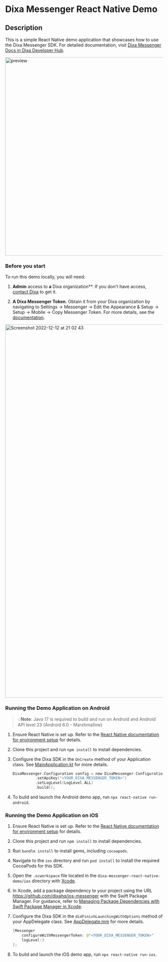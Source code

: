 # Dixa Messenger React Native Demo

## Description

This is a simple React Native demo application that showcases how to use the Dixa Messenger SDK.
For detailed documentation, visit [Dixa Messenger Docs in Dixa Developer Hub](https://docs.dixa.io/docs/dixamessenger/).

<img width="634" alt="preview" src="https://user-images.githubusercontent.com/6588469/207166648-edb59ae8-76d0-49dc-bada-601828c7c19e.png">

### Before you start

To run this demo locally, you will need:

1. **Admin** access to **a** Dixa organization\*\*. If you don't have access, [contact Dixa](https://www.dixa.com/free-trial/) to get it.

2. **A Dixa Messenger Token**. Obtain it from your Dixa organization by navigating to Settings -> Messenger -> Edit the Appearance & Setup -> Setup -> Mobile -> Copy Messenger Token. For more details, see the [documentation](https://support.dixa.help/en/articles/825-how-to-create-a-dixa-messenger).

<img width="1193" alt="Screenshot 2022-12-12 at 21 02 43" src="https://user-images.githubusercontent.com/6588469/207162087-3132c0b8-247e-43a4-9d74-92decabe1381.png">

### Running the Demo Application on Android

> 💡**Note**: Java 17 is required to build and run on Android and Android API level 23 (Android 6.0 - Marshmallow)

1. Ensure React Native is set up. Refer to the [React Native documentation for environment setup](https://reactnative.dev/docs/environment-setup) for details.

2. Clone this project and run `npm install` to install dependencies.

3. Configure the Dixa SDK in the `OnCreate` method of your Application class. See [MainApplication.kt](./android/app/src/main/java/com/dixamessengerdemoapp/MainApplication.kt#L46) for more details.

   ```kotlin
   DixaMessenger.Configuration config = new DixaMessenger.Configuration.Builder()
             .setApiKey("<YOUR_DIXA_MESSENGER_TOKEN>")
             .setLogLevel(LogLevel.ALL)
             .build();
   ```

4. To build and launch the Android demo app, run `npx react-native run-android`.

### Running the Demo Application on iOS

1. Ensure React Native is set up. Refer to the [React Native documentation for environment setup](https://reactnative.dev/docs/environment-setup) for details.

2. Clone this project and run `npm install` to install dependencies.

3. Run `bundle install` to install gems, including `cocoapods`.

4. Navigate to the `ios` directory and run `pod install` to install the required CocoaPods for this SDK.

5. Open the `.xcworkspace` file located in the `dixa-messenger-react-native-demo/ios` directory with [Xcode](https://apps.apple.com/us/app/xcode/id497799835).

6. In Xcode, add a package dependency to your project using the URL https://github.com/dixahq/ios-messenger with the Swift Package Manager. For guidance, refer to [Managing Package Dependencies with Swift Package Manager in Xcode](https://alexandersandberg.com/articles/managing-package-dependencies-with-swift-package-manager-in-xcode/).

7. Configure the Dixa SDK in the `didFinishLaunchingWithOptions` method of your AppDelegate class. See [AppDelegate.mm](./ios/DixaMessengerDemoApp/AppDelegate.mm#L14) for more details.

   ```swift
   [Messenger
       configureWithMessengerToken: @"<YOUR_DIXA_MESSENGER_TOKEN>"
       logLevel:3
   ];
   ```

8. To build and launch the iOS demo app, run `npx react-native run-ios`.

